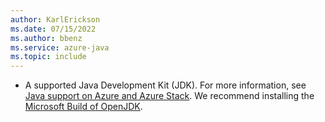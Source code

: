 ```yaml
---
author: KarlErickson
ms.date: 07/15/2022
ms.author: bbenz
ms.service: azure-java
ms.topic: include
---
```


- A supported Java Development Kit (JDK). For more information, see [Java support on Azure and Azure Stack](../../fundamentals/java-support-on-azure.md). We recommend installing the [Microsoft Build of OpenJDK](/java/openjdk/install).
